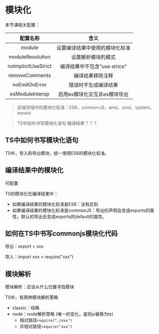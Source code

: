 # 模块化

本节课相关配置：

|      配置名称       |              含义              |
|:-------------------:|:------------------------------:|
|       module        | 设置编译结果中使用的模块化标准 |
|  moduleResolution   |       设置解析模块的模式       |
| noImplicitUseStrict |  编译结果中不包含"use strice"  |
|   removeComments    |        编译结果移除注释        |
|    noEmitOnError    |      错误时不生成编译结果      |
|   esModuleInterop   |  启用es模块化交互非es模块导出  |


> 前端领域中的模块化标准：ES6、commonJS、amd、umd、system、esnext

> TS中如何书写模块化语句
> 编译结果？？？


## TS中如何书写模块化语句

TS中，导入和导出模块，统一使用ES6的模块化标准。


## 编译结果中的模块化

可配置

TS的模块化在编译结果中：

- 如果编译结果的模块化标准是ES6：没有区别
- 如果编译结果的模块化标准是commonJS：导出的声明会变成exports的属性，默认的导出会变成exports的default的属性。


## 如何在TS中书写commonjs模块化代码

导出：export = xxx

导入：import xxx = require("xxx")


## 模块解析

模块解析：应该从什么位置寻找模块

TS中，有两种模块解析策略

- classic：经典
- node：node解析策略 (唯一的变化，是将js替换为ts)
    - 相对路径```require("./xxx")```
    - 非相对路径```require("xxx")```